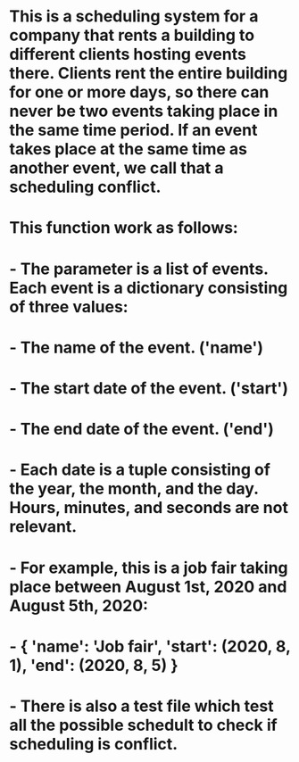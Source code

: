 # This is a scheduling system for a company that rents a building to different clients hosting events there. Clients rent the entire building for one or more days, so there can never be two events taking place in the same time period. If an event takes place at the same time as another event, we call that a scheduling conflict.
#
# This function work as follows:
#
# - The parameter is a list of events. Each event is a dictionary consisting of three values:
#   - The name of the event. ('name')
#   - The start date of the event. ('start')
#   - The end date of the event. ('end')
#   - Each date is a tuple consisting of the year, the month, and the day. Hours, minutes, and seconds are not relevant.
#   - For example, this is a job fair taking place between August 1st, 2020 and August 5th, 2020:
#   - { 'name': 'Job fair', 'start': (2020, 8, 1), 'end': (2020, 8, 5) }
#   - There is also a test file which test all the possible schedult to check if scheduling is conflict.